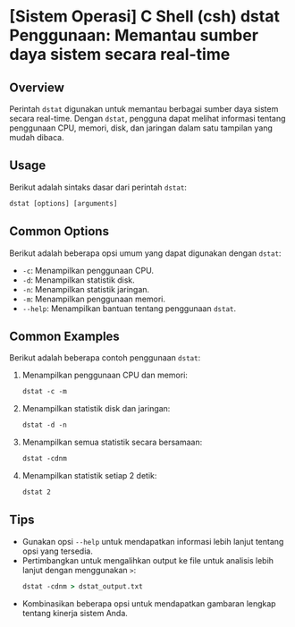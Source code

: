 # [Sistem Operasi] C Shell (csh) dstat Penggunaan: Memantau sumber daya sistem secara real-time

## Overview
Perintah `dstat` digunakan untuk memantau berbagai sumber daya sistem secara real-time. Dengan `dstat`, pengguna dapat melihat informasi tentang penggunaan CPU, memori, disk, dan jaringan dalam satu tampilan yang mudah dibaca.

## Usage
Berikut adalah sintaks dasar dari perintah `dstat`:

```csh
dstat [options] [arguments]
```

## Common Options
Berikut adalah beberapa opsi umum yang dapat digunakan dengan `dstat`:

- `-c`: Menampilkan penggunaan CPU.
- `-d`: Menampilkan statistik disk.
- `-n`: Menampilkan statistik jaringan.
- `-m`: Menampilkan penggunaan memori.
- `--help`: Menampilkan bantuan tentang penggunaan `dstat`.

## Common Examples
Berikut adalah beberapa contoh penggunaan `dstat`:

1. Menampilkan penggunaan CPU dan memori:
   ```csh
   dstat -c -m
   ```

2. Menampilkan statistik disk dan jaringan:
   ```csh
   dstat -d -n
   ```

3. Menampilkan semua statistik secara bersamaan:
   ```csh
   dstat -cdnm
   ```

4. Menampilkan statistik setiap 2 detik:
   ```csh
   dstat 2
   ```

## Tips
- Gunakan opsi `--help` untuk mendapatkan informasi lebih lanjut tentang opsi yang tersedia.
- Pertimbangkan untuk mengalihkan output ke file untuk analisis lebih lanjut dengan menggunakan `>`:
  ```csh
  dstat -cdnm > dstat_output.txt
  ```
- Kombinasikan beberapa opsi untuk mendapatkan gambaran lengkap tentang kinerja sistem Anda.